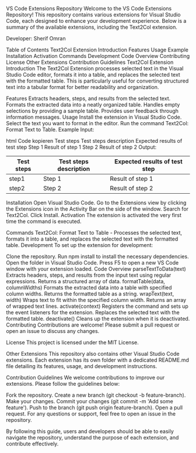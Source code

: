 VS Code Extensions Repository
Welcome to the VS Code Extensions Repository! This repository contains various extensions for Visual Studio Code, each designed to enhance your development experience. Below is a summary of the available extensions, including the Text2Col extension.

Developer:
Sherif Omran

Table of Contents
Text2Col Extension
Introduction
Features
Usage
Example
Installation
Activation
Commands
Development
Code Overview
Contributing
License
Other Extensions
Contribution Guidelines
Text2Col Extension
Introduction
The Text2Col Extension processes selected text in the Visual Studio Code editor, formats it into a table, and replaces the selected text with the formatted table. This is particularly useful for converting structured text into a tabular format for better readability and organization.

Features
Extracts headers, steps, and results from the selected text.
Formats the extracted data into a neatly organized table.
Handles empty selections by providing a sample table.
Provides user feedback through information messages.
Usage
Install the extension in Visual Studio Code.
Select the text you want to format in the editor.
Run the command Text2Col: Format Text to Table.
Example
Input:

html
Code kopieren
<header1>Test steps</header1>
<header2>Test steps description</header2>
<header3>Expected results of test step</header3>
<step1>Step 1</step1>
<result1>Result of step 1</result1>
<step2>Step 2</step2>
<result2>Result of step 2</result2>
Output:

|Test steps     |Test steps description                  |Expected results of test step           |
|---------------|----------------------------------------|----------------------------------------|
|step1          |Step 1                                  |Result of step 1                        |
|step2          |Step 2                                  |Result of step 2                        |

Installation
Open Visual Studio Code.
Go to the Extensions view by clicking the Extensions icon in the Activity Bar on the side of the window.
Search for Text2Col.
Click Install.
Activation
The extension is activated the very first time the command is executed.

Commands
Text2Col: Format Text to Table - Processes the selected text, formats it into a table, and replaces the selected text with the formatted table.
Development
To set up the extension for development:

Clone the repository.
Run npm install to install the necessary dependencies.
Open the folder in Visual Studio Code.
Press F5 to open a new VS Code window with your extension loaded.
Code Overview
parseTextToData(text)
Extracts headers, steps, and results from the input text using regular expressions.
Returns a structured array of data.
formatTable(data, columnWidths)
Formats the extracted data into a table with specified column widths.
Returns the formatted table as a string.
wrapText(text, width)
Wraps text to fit within the specified column width.
Returns an array of wrapped text lines.
activate(context)
Registers the command and sets up the event listeners for the extension.
Replaces the selected text with the formatted table.
deactivate()
Cleans up the extension when it is deactivated.
Contributing
Contributions are welcome! Please submit a pull request or open an issue to discuss any changes.

License
This project is licensed under the MIT License.

Other Extensions
This repository also contains other Visual Studio Code extensions. Each extension has its own folder with a dedicated README.md file detailing its features, usage, and development instructions.

Contribution Guidelines
We welcome contributions to improve our extensions. Please follow the guidelines below:

Fork the repository.
Create a new branch (git checkout -b feature-branch).
Make your changes.
Commit your changes (git commit -m 'Add some feature').
Push to the branch (git push origin feature-branch).
Open a pull request.
For any questions or support, feel free to open an issue in the repository.

By following this guide, users and developers should be able to easily navigate the repository, understand the purpose of each extension, and contribute effectively.






